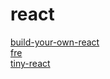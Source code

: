 # react

[build-your-own-react](https://pomb.us/build-your-own-react/)  
[fre](https://github.com/yisar/fre)  
[tiny-react](https://github.com/PiNengShaoNian/tiny-react)
